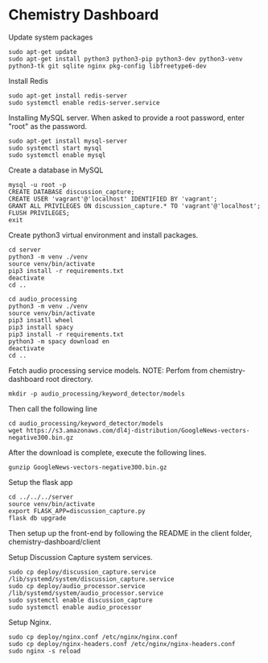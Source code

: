 # Chemistry Dashboard

Update system packages
```
sudo apt-get update
sudo apt-get install python3 python3-pip python3-dev python3-venv python3-tk git sqlite nginx pkg-config libfreetype6-dev
```

Install Redis
```
sudo apt-get install redis-server
sudo systemctl enable redis-server.service
```

Installing MySQL server.  When asked to provide a root password, enter "root" as the password.
```
sudo apt-get install mysql-server
sudo systemctl start mysql
sudo systemctl enable mysql
```

Create a database in MySQL
```
mysql -u root -p
CREATE DATABASE discussion_capture;
CREATE USER 'vagrant'@'localhost' IDENTIFIED BY 'vagrant';
GRANT ALL PRIVILEGES ON discussion_capture.* TO 'vagrant'@'localhost';
FLUSH PRIVILEGES;
exit
```

Create python3 virtual environment and install packages.
```
cd server
python3 -m venv ./venv
source venv/bin/activate
pip3 install -r requirements.txt
deactivate
cd ..

cd audio_processing
python3 -m venv ./venv
source venv/bin/activate
pip3 insatll wheel
pip3 install spacy
pip3 install -r requirements.txt
python3 -m spacy download en
deactivate
cd ..
```

Fetch audio processing service models.
NOTE: Perfom from chemistry-dashboard root directory.
```
mkdir -p audio_processing/keyword_detector/models
```
Then call the following line
```
cd audio_processing/keyword_detector/models
wget https://s3.amazonaws.com/dl4j-distribution/GoogleNews-vectors-negative300.bin.gz
```
After the download is complete, execute the following lines.
```
gunzip GoogleNews-vectors-negative300.bin.gz
```

Setup the flask app
```
cd ../../../server
source venv/bin/activate
export FLASK_APP=discussion_capture.py
flask db upgrade
```

Then setup up the front-end by following the README in the client folder, chemistry-dashboard/client

Setup Discussion Capture system services.
```
sudo cp deploy/discussion_capture.service /lib/systemd/system/discussion_capture.service
sudo cp deploy/audio_processor.service /lib/systemd/system/audio_processor.service
sudo systemctl enable discussion_capture
sudo systemctl enable audio_processor
```

Setup Nginx.
```
sudo cp deploy/nginx.conf /etc/nginx/nginx.conf
sudo cp deploy/nginx-headers.conf /etc/nginx/nginx-headers.conf
sudo nginx -s reload

```
